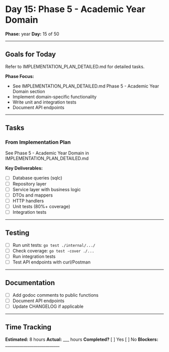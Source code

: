 # Day 15: Phase 5 - Academic Year Domain

**Phase:** year
**Day:** 15 of 50

---

## Goals for Today

Refer to IMPLEMENTATION_PLAN_DETAILED.md for detailed tasks.

**Phase Focus:**
- See IMPLEMENTATION_PLAN_DETAILED.md Phase 5 - Academic Year Domain section
- Implement domain-specific functionality
- Write unit and integration tests
- Document API endpoints

---

## Tasks

### From Implementation Plan
See Phase 5 - Academic Year Domain in IMPLEMENTATION_PLAN_DETAILED.md

**Key Deliverables:**
- [ ] Database queries (sqlc)
- [ ] Repository layer
- [ ] Service layer with business logic
- [ ] DTOs and mappers
- [ ] HTTP handlers
- [ ] Unit tests (80%+ coverage)
- [ ] Integration tests

---

## Testing
- [ ] Run unit tests: `go test ./internal/.../`
- [ ] Check coverage: `go test -cover ./...`
- [ ] Run integration tests
- [ ] Test API endpoints with curl/Postman

---

## Documentation
- [ ] Add godoc comments to public functions
- [ ] Document API endpoints
- [ ] Update CHANGELOG if applicable

---

## Time Tracking
**Estimated:** 8 hours
**Actual:** ___ hours
**Completed?** [ ] Yes [ ] No
**Blockers:** ___________________________
